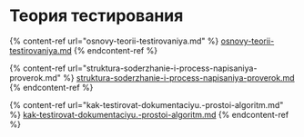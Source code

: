 # Теория тестирования

{% content-ref url="osnovy-teorii-testirovaniya.md" %}
[osnovy-teorii-testirovaniya.md](osnovy-teorii-testirovaniya.md)
{% endcontent-ref %}

{% content-ref url="struktura-soderzhanie-i-process-napisaniya-proverok.md" %}
[struktura-soderzhanie-i-process-napisaniya-proverok.md](struktura-soderzhanie-i-process-napisaniya-proverok.md)
{% endcontent-ref %}

{% content-ref url="kak-testirovat-dokumentaciyu.-prostoi-algoritm.md" %}
[kak-testirovat-dokumentaciyu.-prostoi-algoritm.md](kak-testirovat-dokumentaciyu.-prostoi-algoritm.md)
{% endcontent-ref %}



